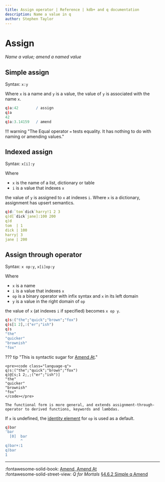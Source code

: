 ```yaml
---
title: Assign operator | Reference | kdb+ and q documentation
description: Name a value in q
author: Stephen Taylor
---
```

# Assign

_Name a value; amend a named value_


## Simple assign

Syntax: `x:y`

Where `x` is a name and `y` is a value, the value of `y` is associated with the name `x`.

```q
q)a:42        / assign
q)a
42
q)a:3.14159   / amend
```

!!! warning "The Equal operator  `=` tests equality. It has nothing to do with naming or amending values."


## Indexed assign

Syntax: `x[i]:y`

Where 

-   `x` is the name of a list, dictionary or table
-   `i` is a value that indexes `x`

the value of `y` is assigned to `x` at indexes `i`. 
Where `x` is a dictionary, assignment has upsert semantics.

```q
q)d:`tom`dick`harry!1 2 3
q)d[`dick`jane]:100 200
q)d
tom  | 1
dick | 100
harry| 3
jane | 200
```


## Assign through operator

Syntax: `x op:y`, `x[i]op:y`

Where 

-   `x` is a name
-   `i` is a value that indexes `x`
-   `op` is a binary operator with infix syntax and  `x` in its left domain
-   `y` is a value in the right domain of `op`

the value of `x` (at indexes `i` if specified) becomes `x op y`. 

```q
q)s:("the";"quick";"brown";"fox")
q)s[1 2],:("er";"ish")
q)s
"the"
"quicker"
"brownish"
"fox"
```

??? tip "This is syntactic sugar for [Amend At](amend.md)."

    <pre><code class="language-q">
    q)s:("the";"quick";"brown";"fox")
    q)@[s;1 2;,;("er";"ish")]
    "the"
    "quicker"
    "brownish"
    "fox"
    </code></pre>

    The functional form is more general, and extends assignment-through-operator to derived functions, keywords and lambdas.

If `x` is undefined, the [identity element](../basics/glossary.md#identity-element) for `op` is used as a default.

```q
q)bar
'bar
  [0]  bar
       ^
q)bar+:1
q)bar
1
```

----
:fontawesome-solid-book:
[Amend, Amend At](../ref/amend.md)
<br>
:fontawesome-solid-street-view:
_Q for Mortals_
[§4.6.2 Simple q Amend](/q4m3/4_Operators/#462-simple-q-amend)

